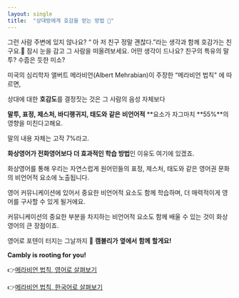 ```yaml
---
layout: single
title:  "상대방에게 호감을 얻는 방법 🥰"
---
```

그런 사람 주변에 있지 않나요?  “ 아 저 친구 정말 괜찮다.”라는 생각과 함께 호감가는 친구요.🙋
잠시 눈을 감고 그 사람을 떠올려보세요. 어떤 생각이 드나요? 친구의 특유의 말투? 수줍은 듯한 미소?



미국의 심리학자 앨버트 메라비언(Albert Mehrabian)이 주장한 “메라비언 법칙" 에 따르면, 

상대에 대한 **호감도**를 결정짓는 것은 그 사람의 음성 자체보다 

**말투, 표정, 제스처, 바디랭귀지, 태도와**  **같은** **비언어적** **요소가 자그마치 **55%**의 영향을 미친다고해요. 

말의 내용 자체는 고작 7%라고. 


**화상영어가 전화영어보다 더 효과적인 학습 방법**인 이유도 여기에 있겠죠.

화상영어를 통해 우리는 자연스럽게 원어민들의 표정, 제스처, 태도와 같은 영어권 문화의 비언어적 요소에 노출됩니다.

영어 커뮤니케이션에 있어서 중요한 비언어적 요소도 함께 학습하며, 더 매력적이게 영어를 구사할 수 있게 될거에요.



커뮤니케이션의 중요한 부분을 차지하는 비언어적 요소도 함께 배울 수 있는 것이 화상영어의 큰 장점이죠. 



영어로 포텐이 터지는 그날까지 **🙌** **캠블리가** **옆에서** **함께** **할게요!**

**Cambly is rooting for you!**



👉[메라비언 법칙, 영어로 살펴보기 ](https://www.businessballs.com/communication-skills/mehrabians-communication-theory-verbal-non-verbal-body-language/) 

👉[메라비언 법칙, 한국어로 살펴보기](https://story.kakao.com/ch/sissa/KLLfJ3O164A)
